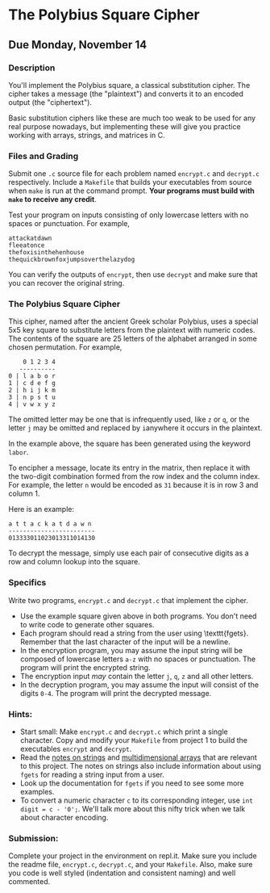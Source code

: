 # The Polybius Square Cipher

## Due Monday, November 14

### Description
You'll implement the Polybius square, a classical substitution cipher. The cipher takes a message (the "plaintext") and converts it to an encoded output (the "ciphertext").

Basic substitution ciphers like these are much too weak to be used for any real purpose nowadays, but implementing these will give you practice working with arrays, strings, and matrices in C.

### Files and Grading

Submit one `.c` source file for each problem named `encrypt.c` and `decrypt.c` respectively. Include a `Makefile` that builds your executables from source when `make` is run at the command prompt. **Your programs must build with `make` to receive any credit**.

Test your program on inputs consisting of only lowercase letters with no spaces or punctuation. For example,

```
attackatdawn
fleeatonce
thefoxisinthehenhouse
thequickbrownfoxjumpsoverthelazydog
```

You can verify the outputs of `encrypt`, then use `decrypt` and make sure that you can recover the original string.

### The Polybius Square Cipher
This cipher, named after the ancient Greek scholar Polybius, uses a special 5x5 key square to substitute letters from the plaintext with numeric codes. The contents of the square are 25 letters of the alphabet arranged in some chosen permutation. For example, 
```
    0 1 2 3 4
   ----------
0 | l a b o r
1 | c d e f g
2 | h i j k m
3 | n p s t u
4 | v w x y z
```
The omitted letter may be one that is infrequently used, like `z` or `q`, or the letter `j` may be omitted and replaced by `i`anywhere it occurs in the plaintext.

In the example above, the square has been generated using the keyword `labor`.

To encipher a message, locate its entry in the matrix, then replace it with the two-digit combination formed from the row index and the column index. For example, the letter `n` would be encoded as `31` because it is in row 3 and column 1.

Here is an example:
```
a t t a c k a t d a w n
------------------------
013333011023013311014130
```
To decrypt the message, simply use each pair of consecutive digits as a row and column lookup into the square.

### Specifics

Write two programs, `encrypt.c` and `decrypt.c` that implement the cipher.

* Use the example square given above in both programs. You don't need to write code to generate other squares.
* Each program should read a string from the user using \texttt{fgets}. Remember that the last character of the input will be a newline.
* In the encryption program, you may assume the input string will be composed of lowercase letters `a-z` with no spaces or
  punctuation. The program will print the encrypted string.
* The encryption input *may* contain the letter `j`, `q`, `z` and all other letters.
* In the decryption program, you may assume the input will consist of the digits `0-4`. The program will print the decrypted message.


### Hints:

* Start small: Make `encrypt.c` and `decrypt.c` which print a single character.  Copy and modify your `Makefile` from project 1 to build the executables `encrypt` and `decrypt`.
* Read the [notes on strings](https://github.com/vsummet/cms230notes/blob/master/c-programming/c-chap08-pointers_strings.md) and [multidimensional arrays](https://github.com/vsummet/cms230notes/blob/master/c-programming/c-chap05-arrays-and-strings.md) that are
  relevant to this project.  The notes on strings also include information about using `fgets` for reading a string input from a user.
* Look up the documentation for `fgets` if you need to see some more examples.
* To convert a numeric character `c` to its corresponding integer, use `int digit = c - '0';`.  We'll talk more about this nifty trick when we talk about character encoding.

### Submission:
Complete your project in the environment on repl.it. Make sure you include the readme file, `encrypt.c`, `decrypt.c`, and your `Makefile`.  Also, make sure you code is well styled (indentation and consistent naming) and well commented.
